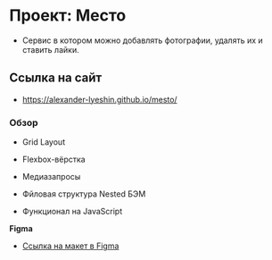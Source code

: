 # Проект: Место 

* Сервис в котором можно добавлять фотографии, удалять их и ставить лайки.

## Ссылка на сайт

* https://alexander-lyeshin.github.io/mesto/

### Обзор

* Grid Layout

* Flexbox-вёрстка

* Медиазапросы

* Фйловая структура Nested БЭМ

* Функционал на JavaScript

**Figma**

* [Ссылка на макет в Figma](https://www.figma.com/file/2cn9N9jSkmxD84oJik7xL7/JavaScript.-Sprint-4?node-id=0%3A1)